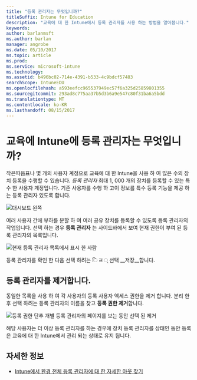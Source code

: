 ```yaml
---
title: "등록 관리자는 무엇입니까?"
titleSuffix: Intune for Education
description: "교육에 대 한 Intune에서 등록 관리자를 사용 하는 방법을 알아봅니다."
keywords: 
author: barlanmsft
ms.author: barlan
manager: angrobe
ms.date: 05/10/2017
ms.topic: article
ms.prod: 
ms.service: microsoft-intune
ms.technology: 
ms.assetid: b496bc02-714e-4391-b533-4c9bdcf57483
searchScope: IntuneEDU
ms.openlocfilehash: a593eefcc965537949ec57f6a325d25859801355
ms.sourcegitcommit: 293ad8c775aa37b5d3b6a9e547c80f31ba6a5bdd
ms.translationtype: MT
ms.contentlocale: ko-KR
ms.lasthandoff: 08/15/2017
---
```

# <a name="what-are-enrollment-managers-in-intune-for-education"></a>교육에 Intune에 등록 관리자는 무엇입니까?

작은따옴표나 몇 개의 사용자 계정으로 교육에 대 한 Intune을 사용 하 여 많은 수의 장치 등록을 수행할 수 있습니다. _등록 관리자_ 최대 1, 000 개의 장치를 등록할 수 있는 특수 한 사용자 계정입니다. 기존 사용자를 수행 하 고이 정보를 특수 등록 기능을 제공 하는 등록 관리자 있도록 합니다.

  ![대시보드 왼쪽](./media/dashboard-002-left-sidebar-list.png)

여러 사용자 간에 부하를 분할 하 여 여러 공유 장치를 등록할 수 있도록 등록 관리자의 작업입니다. 선택 하는 경우 __등록 관리자__ 는 사이드바에서 보여 현재 권한이 부여 된 등록 관리자의 목록입니다.

  ![현재 등록 관리자 목록에서 표시 한 사람](./media/enroll-mgrs-001-current-list-of-mgrs.png)

등록 관리자를 확인 한 다음 선택 하려는 ि ल ् 선택 __저장__합니다.

## <a name="removing-enrollment-managers"></a>등록 관리자를 제거합니다.

동일한 목록을 사용 하 여 각 사용자의 등록 사용자 액세스 권한을 제거 합니다. 분리 한 후 선택 하려는 등록 관리자의 이름을 찾고 **등록 권한 제거**합니다.

  ![등록 권한 단추 개별 등록 관리자의 페이지를 보는 동안 선택 된 제거](./media/enroll-mgrs-003-remove-enrollment-permissions.png)

해당 사용자는 더 이상 등록 관리자를 하는 경우에 장치 등록 관리자를 상태인 동안 등록은 교육에 대 한 Intune에서 관리 되는 상태로 유지 됩니다.

## <a name="find-out-more"></a>자세한 정보

- [Intune에서 환경 전체 등록 관리자에 대 한 자세한 아웃 찾기](https://docs.microsoft.com/intune/deploy-use/enroll-corporate-owned-devices-with-the-device-enrollment-manager-in-microsoft-intune)
